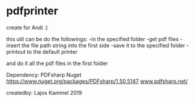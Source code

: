 # pdfprinter
create for Andi :)

this util can be do the followings:
-in the specified folder
-get pdf files
-insert the file path string into the first side
-save it to the specified folder
-printout to the default printer

and do it all the pdf files in the first folder

Dependency:
PDFsharp Nuget
https://www.nuget.org/packages/PDFsharp/1.50.5147
www.pdfsharp.net/


createdby:
Lajos Kammel
2019

